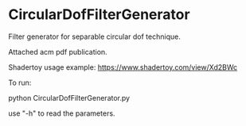 # CircularDofFilterGenerator
Filter generator for separable circular dof technique.

Attached acm pdf publication.

Shadertoy usage example:
https://www.shadertoy.com/view/Xd2BWc

To run:

python CircularDofFilterGenerator.py 

use "-h" to read the parameters.


